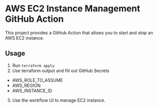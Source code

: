 # AWS EC2 Instance Management GitHub Action

This project provides a GitHub Action that allows you to start and stop an AWS EC2 instance.

## Usage

1. Run `terraform apply`
2. Use terraform output and fill out GitHub Secrets

- AWS_ROLE_TO_ASSUME
- AWS_REGION
- AWS_INSTANCE_ID

3. Use the workflow UI to manage EC2 instance.
